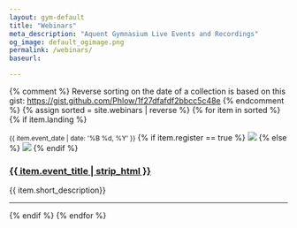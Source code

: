 ```yaml
---
layout: gym-default
title: "Webinars"
meta_description: "Aquent Gymnasium Live Events and Recordings"
og_image: default_ogimage.png
permalink: /webinars/
baseurl:

---
```

{% comment %}
Reverse sorting on the date of a collection is based on
this gist: https://gist.github.com/Phlow/1f27dfafdf2bbcc5c48e
{% endcomment %}
{% assign sorted = site.webinars | reverse %}
{% for item in sorted %}
{% if item.landing %}

<small>{{ item.event_date  | date: '%B %d, %Y' }}</small>
{% if item.register == true %}
<img src="{{site.baseurl}}/img/{{ item.event_ogimage }}" class="event-thumb" />
{% else %}
<img src="{{site.baseurl}}/img/{{ item.recording_ogimage }}" class="event-thumb" />
{% endif %}
<h3><a href="{{ site.baseurl }}{{ item.url }}">{{ item.event_title | strip_html }}</a></h3>
<p>{{ item.short_description}}</p>
<hr />
{% endif %}
{% endfor %}
